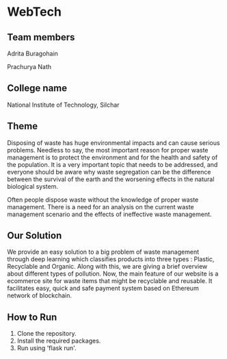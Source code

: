 # WebTech

## Team members
Adrita Buragohain 

Prachurya Nath 

## College name
National Institute of Technology, Silchar

## Theme
Disposing of waste has huge environmental impacts and can cause serious problems. Needless to say, the most important reason for proper waste management is to protect the environment and for the health and safety of the population. It is a very important topic that needs to be addressed, and everyone should be aware why waste segregation can be the difference between the survival of the earth and the worsening effects in the natural biological system.

Often people dispose waste without the knowledge of proper waste management. There is a need for an analysis on the current waste management scenario and the effects of ineffective waste management.

 
## Our Solution
We provide an easy solution to a big problem of waste management through deep learning which classifies products into three types : Plastic, Recyclable and Organic. Along with this, we are giving a brief overview about different types of pollution. Now, the main feature of our website is a ecommerce site for waste items that might be recyclable and reusable. It facilitates easy, quick and safe payment system based on Ethereum network of blockchain.

 
## How to Run
1. Clone the repository.
2. Install the required packages.
3. Run using 'flask run'.


